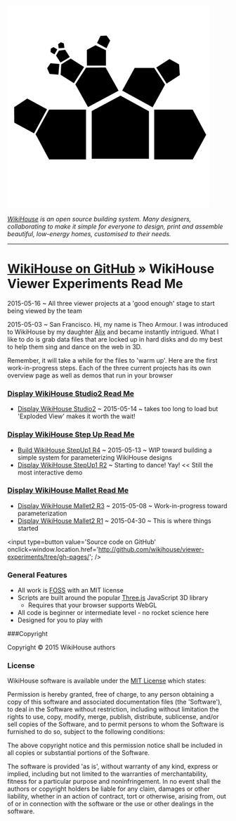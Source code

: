 ![Wikihouse logo]( wikihouse-logo.png )

_[WikiHouse]( http://www.wikihouse.cc/ ) is an open source building system. Many designers, collaborating to make it simple for everyone to design, print and assemble beautiful, low-energy homes, customised to their needs._
***
[WikiHouse on GitHub]( http://wikihouse.github.io/ ) &raquo;
WikiHouse Viewer Experiments Read Me
===

<span style=display:none; >[View as web page]( http://wikihouse.github.io/viewer-experiments/index.html "view the files as apps." ) </span>

2015-05-16 ~ All three viewer projects at a 'good enough' stage to start being viewed by the team

2015-05-03 ~ San Francisco. Hi, my name is Theo Armour. I was introduced to WikiHouse by my daughter [Alix]( http://nimblescooters.com/about-us/ ) and became instantly intrigued.
What I like to do is grab data files that are locked up in hard disks and do my best to help them sing and dance on the web in 3D.

Remember, it will take a while for the files to 'warm up'. Here are the first work-in-progress steps. Each of the three current projects has its own overview page as well as demos that run in your browser

### [Display WikiHouse Studio2 Read Me]( http://wikihouse.github.io/viewer-experiments/display-wikihouse-studio2/ )
* [Display WikiHouse Studio2]( http://wikihouse.github.io/viewer-experiments/display-wikihouse-studio2/latest/index.html ) ~ 2015-05-14 ~ takes too long to load but 'Exploded View' makes it worth the wait!


### [Display WikiHouse Step Up Read Me]( http://wikihouse.github.io/viewer-experiments/display-wikihouse-stepup1/ )
* [Build WikiHouse StepUp1 R4]( http://wikihouse.github.io/viewer-experiments/display-wikihouse-stepup1/build-wikihouse-stepup1-r4.html )
~ 2015-05-13 ~ WIP toward building a simple system for parameterizing WikiHouse designs
* [Display WikiHouse StepUp1 R2]( http://wikihouse.github.io/viewer-experiments/display-wikihouse-stepup1/display-wikihouse-stepup1-r2.html )
~ Starting to dance! Yay! << Still the most interactive demo


### [Display WikiHouse Mallet Read Me]( http://wikihouse.github.io/viewer-experiments/display-wikihouse-mallet2/ )
* [Display WikiHouse Mallet2 R3]( http://wikihouse.github.io/viewer-experiments/display-wikihouse-mallet2/build-wikihouse-mallet2-r3.html ) ~ 2015-05-08 ~ Work-in-progress toward parameterization
* [Display WikiHouse Mallet2 R1]( http://wikihouse.github.io/viewer-experiments/display-wikihouse-mallet2/display-wikihouse-mallet1-r1.html )
~ 2015-04-30 ~ This is where things started


<input type=button value='Source code on GitHub' onclick=window.location.href='http://github.com/wikihouse/viewer-experiments/tree/gh-pages/'; />

### General Features

* All work is [FOSS]( http://en.wikipedia.org/wiki/Free_and_open-source_software ) with an MIT license
* Scripts are built around the popular [Three.js]( http://threejs.org ) JavaScript 3D library
	* Requires that your browser supports WebGL
* All code is beginner or intermediate level - no rocket science here
* Designed for you to play with


###Copyright

Copyright © 2015 WikiHouse authors


### License

WikiHouse software is available under the [MIT License]( http://en.wikipedia.org/wiki/MIT_License) which states:

Permission is hereby granted, free of charge, to any person obtaining a copy of this software and associated documentation files (the 'Software'),
to deal in the Software without restriction, including without limitation the rights to use, copy, modify, merge, publish, distribute, sublicense, and/or sell copies of the Software, and to permit persons to whom the Software is furnished to do so, subject to the following conditions:

The above copyright notice and this permission notice shall be included in all copies or substantial portions of the Software.

The software is provided 'as is', without warranty of any kind, express or implied, including but not limited to the warranties of merchantability, fitness for a particular purpose and noninfringement.
In no event shall the authors or copyright holders be liable for any claim, damages or other liability, whether in an action of contract, tort or otherwise, arising from, out of or in connection with the software or the use or other dealings in the software.

